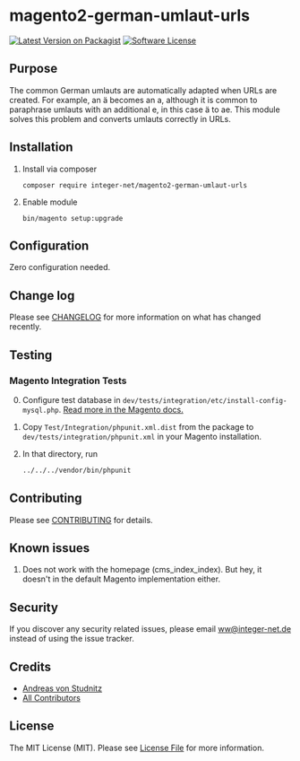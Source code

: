 # magento2-german-umlaut-urls

[![Latest Version on Packagist][ico-version]][link-packagist]
[![Software License][ico-license]](LICENSE.md)


## Purpose

The common German umlauts are automatically adapted when URLs are created. For example, an ä becomes an a, although it is common to paraphrase umlauts with an additional e, in this case ä to ae. This module solves this problem and converts umlauts correctly in URLs.


## Installation

1. Install via composer
    ```
    composer require integer-net/magento2-german-umlaut-urls
    ```
2. Enable module
    ```
    bin/magento setup:upgrade
    ```
## Configuration

Zero configuration needed.

## Change log

Please see [CHANGELOG](CHANGELOG.md) for more information on what has changed recently.

## Testing

### Magento Integration Tests

0. Configure test database in `dev/tests/integration/etc/install-config-mysql.php`. [Read more in the Magento docs.](https://devdocs.magento.com/guides/v2.3/test/integration/integration_test_execution.html) 

1. Copy `Test/Integration/phpunit.xml.dist` from the package to `dev/tests/integration/phpunit.xml` in your Magento installation.

2. In that directory, run
    ``` bash
    ../../../vendor/bin/phpunit
    ```

## Contributing

Please see [CONTRIBUTING](CONTRIBUTING.md) for details.

## Known issues

1. Does not work with the homepage (cms_index_index). But hey, it doesn't in the default Magento implementation either.

## Security

If you discover any security related issues, please email ww@integer-net.de instead of using the issue tracker.

## Credits

- [Andreas von Studnitz][link-author]
- [All Contributors][link-contributors]

## License

The MIT License (MIT). Please see [License File](LICENSE.txt) for more information.

[ico-version]: https://img.shields.io/packagist/v/integer-net/magento2-german-umlaut-urls.svg?style=flat-square
[ico-license]: https://img.shields.io/badge/license-MIT-brightgreen.svg?style=flat-square
[ico-travis]: https://img.shields.io/travis/integer-net/magento2-german-umlaut-urls/master.svg?style=flat-square
[ico-scrutinizer]: https://scrutinizer-ci.com/g/integer-net/magento2-german-umlaut-urls/badges/coverage.png?b=master
[ico-code-quality]: https://img.shields.io/scrutinizer/g/integer-net/magento2-german-umlaut-urls.svg?style=flat-square

[link-packagist]: https://packagist.org/packages/integer-net/magento2-german-umlaut-urls
[link-travis]: https://travis-ci.org/integer-net/magento2-german-umlaut-urls
[link-scrutinizer]: https://scrutinizer-ci.com/g/integer-net/magento2-german-umlaut-urls/code-structure
[link-code-quality]: https://scrutinizer-ci.com/g/integer-net/magento2-german-umlaut-urls
[link-author]: https://github.com/wigman
[link-contributors]: ../../contributors

